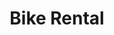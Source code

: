 ---
order: 42
image: "https://cdn.filestackcontent.com/xXtFccFTWih0a8OW6lWI/convert?cache=true&compress=true&quality=90&format=webp&w=1000&fit=max"
title:   Bike Rental
infose: 3 hours rental or All-Day
link: "https://fareharbor.com/embeds/book/adventurespuertorico/items/36895/calendar/2025/10/?asn=fhdn&asn-ref=turisteandoenpuertorico&ref=turisteandoenpuertorico&marketplace=yes&flow=no&full-items=yes"
---